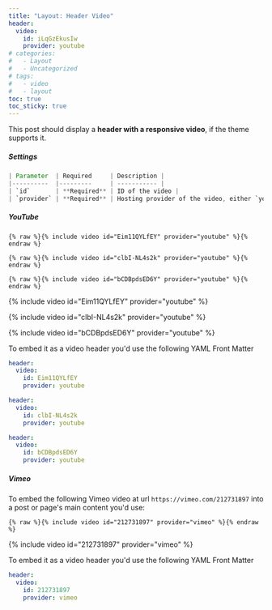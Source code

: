 ```yaml
---
title: "Layout: Header Video"
header:
  video:
    id: iLqGzEkusIw
    provider: youtube
# categories:
#   - Layout
#   - Uncategorized
# tags:
#   - video
#   - layout
toc: true
toc_sticky: true
---
```


This post should display a **header with a responsive video**, if the theme supports it.

##### Settings

```JAVA
| Parameter  | Required     | Description |
|----------  |---------     | ----------- |
| `id`       | **Required** | ID of the video |
| `provider` | **Required** | Hosting provider of the video, either `youtube` or `vimeo` |
```

##### YouTube

```liquid
{% raw %}{% include video id="Eim11QYLfEY" provider="youtube" %}{% endraw %}
```

```liquid
{% raw %}{% include video id="clbI-NL4s2k" provider="youtube" %}{% endraw %}
```

```liquid
{% raw %}{% include video id="bCDBpdsED6Y" provider="youtube" %}{% endraw %}
```

{% include video id="Eim11QYLfEY" provider="youtube" %}

{% include video id="clbI-NL4s2k" provider="youtube" %}

{% include video id="bCDBpdsED6Y" provider="youtube" %}

To embed it as a video header you'd use the following YAML Front Matter

```yaml
header:
  video:
    id: Eim11QYLfEY
    provider: youtube
```

```yaml
header:
  video:
    id: clbI-NL4s2k
    provider: youtube
```

```yaml
header:
  video:
    id: bCDBpdsED6Y
    provider: youtube
```

##### Vimeo

To embed the following Vimeo video at url `https://vimeo.com/212731897` into a post or page's main content you'd use:

```liquid
{% raw %}{% include video id="212731897" provider="vimeo" %}{% endraw %}
```

{% include video id="212731897" provider="vimeo" %}

To embed it as a video header you'd use the following YAML Front Matter

```yaml
header:
  video:
    id: 212731897
    provider: vimeo
```
